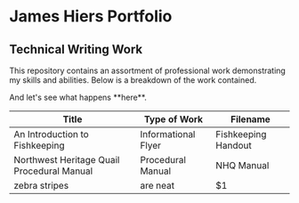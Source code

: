 # **James Hiers Portfolio**
## Technical Writing Work

<p> This repository contains an assortment of professional work demonstrating my skills and abilities. Below is a breakdown of the work contained. </p>

<p> And let's see what happens **here**. </p>


| Title         | Type of Work          | Filename  |
| ------------- | --------------------- | ---------|
| An Introduction to Fishkeeping      | Informational Flyer        |     Fishkeeping Handout |
| Northwest Heritage Quail Procedural Manual      | Procedural Manual              |       NHQ Manual |
| zebra stripes | are neat              |        $1 |
